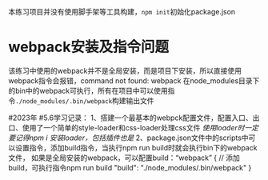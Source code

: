 本练习项目并没有使用脚手架等工具构建，`npm init`初始化package.json

# webpack安装及指令问题
该练习中使用的webpack并不是全局安装，而是项目下安装，所以直接使用webpack指令会报错，command not found: webpack
在node_modules目录下的bin中的webpack可执行，所有在项目中可以使用指令`./node_modules/.bin/webpack`构建输出文件


#2023年
#5.6学习记录：
1、搭建一个最基本的webpck配置文件，配置入口、出口、使用了一个简单的style-loader和css-loader处理css文件
*使用loader时一定要记得npm i 安装loader，包括插件也是*
2、package.json文件中的scripts中可以设置指令，添加build指令，当执行npm run build时就会执行bin下的webpack文件，
  如果是全局安装的webpack，可以配置build：“webpack”
  {
    // 添加build，可执行指令npm run build
    "build": "./node_modules/.bin/webpack"
  }